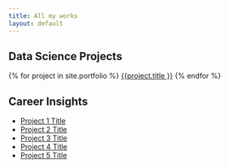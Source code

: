 ```yaml
---
title: All my works
layout: default
---
```



## Data Science Projects

{% for project in site.portfolio %}
    [{{project.title }}]({{project.url}})
{% endfor %}


## Career Insights

- [Project 1 Title](http://example.com/)
- [Project 2 Title](http://example.com/)
- [Project 3 Title](http://example.com/)
- [Project 4 Title](http://example.com/)
- [Project 5 Title](http://example.com/)